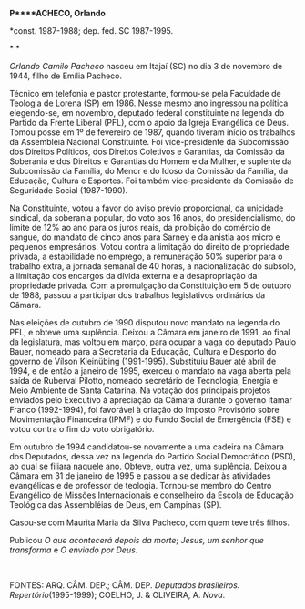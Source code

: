 **P****ACHECO, Orlando**

\*const. 1987-1988; dep. fed. SC 1987-1995.

* *

*Orlando Camilo Pacheco* nasceu em Itajaí (SC) no dia 3 de novembro de
1944, filho de Emília Pacheco.

Técnico em telefonia e pastor protestante, formou-se pela Faculdade de
Teologia de Lorena (SP) em 1986. Nesse mesmo ano ingressou na política
elegendo-se, em novembro, deputado federal constituinte na legenda do
Partido da Frente Liberal (PFL), com o apoio da Igreja Evangélica de
Deus. Tomou posse em 1º de fevereiro de 1987, quando tiveram início os
trabalhos da Assembleia Nacional Constituinte. Foi vice-presidente da
Subcomissão dos Direitos Políticos, dos Direitos Coletivos e Garantias,
da Comissão da Soberania e dos Direitos e Garantias do Homem e da
Mulher, e suplente da Subcomissão da Família, do Menor e do Idoso da
Comissão da Família, da Educação, Cultura e Esportes. Foi também
vice-presidente da Comissão de Seguridade Social (1987-1990).

Na Constituinte, votou a favor do aviso prévio proporcional, da
unicidade sindical, da soberania popular, do voto aos 16 anos, do
presidencialismo, do limite de 12% ao ano para os juros reais, da
proibição do comércio de sangue, do mandato de cinco anos para Sarney e
da anistia aos micro e pequenos empresários. Votou contra a limitação do
direito de propriedade privada, a estabilidade no emprego, a remuneração
50% superior para o trabalho extra, a jornada semanal de 40 horas, a
nacionalização do subsolo, a limitação dos encargos da dívida externa e
a desapropriação da propriedade privada. Com a promulgação da
Constituição em 5 de outubro de 1988, passou a participar dos trabalhos
legislativos ordinários da Câmara.

Nas eleições de outubro de 1990 disputou novo mandato na legenda do PFL,
e obteve uma suplência. Deixou a Câmara em janeiro de 1991, ao final da
legislatura, mas voltou em março, para ocupar a vaga do deputado Paulo
Bauer, nomeado para a Secretaria da Educação, Cultura e Desporto do
governo de Vílson Kleinübing (1991-1995). Substituiu Bauer até abril de
1994, e de então a janeiro de 1995, exerceu o mandato na vaga aberta
pela saída de Ruberval Pilotto, nomeado secretário de Tecnologia,
Energia e Meio Ambiente de Santa Catarina. Na votação dos principais
projetos enviados pelo Executivo à apreciação da Câmara durante o
governo Itamar Franco (1992-1994), foi favorável à criação do Imposto
Provisório sobre Movimentação Financeira (IPMF) e do Fundo Social de
Emergência (FSE) e votou contra o fim do voto obrigatório.

Em outubro de 1994 candidatou-se novamente a uma cadeira na Câmara dos
Deputados, dessa vez na legenda do Partido Social Democrático (PSD), ao
qual se filiara naquele ano. Obteve, outra vez, uma suplência. Deixou a
Câmara em 31 de janeiro de 1995 e passou a se dedicar às atividades
evangélicas e de professor de teologia. Tornou-se membro do Centro
Evangélico de Missões Internacionais e conselheiro da Escola de Educação
Teológica das Assembléias de Deus, em Campinas (SP).

Casou-se com Maurita Maria da Silva Pacheco, com quem teve três filhos.

Publicou *O que acontecerá depois da morte*; *Jesus, um senhor que
transforma* e *O enviado por Deus*.

 

FONTES: ARQ. CÂM. DEP.; CÂM. DEP. *Deputados brasileiros.
Repertório*(1995-1999); COELHO, J. & OLIVEIRA, A. *Nova*.

 
